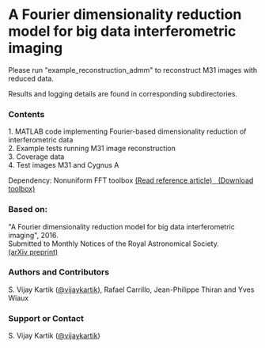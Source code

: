 # A Fourier dimensionality reduction model for big data interferometric imaging

Please run "example_reconstruction_admm" to reconstruct M31 images with reduced data.

Results and logging details are found in corresponding subdirectories.

<h3>
<a id="contents" class="anchor" href="#contents" aria-hidden="true"><span aria-hidden="true" class="octicon octicon-link"></span></a>Contents</h3>

<p>1. MATLAB code implementing Fourier-based dimensionality reduction of interferometric data<br>2. Example tests running M31 image reconstruction<br>3. Coverage data<br>4. Test images M31 and Cygnus A</p>
<p>Dependency: Nonuniform FFT toolbox <a href="http://dx.doi.org/10.1109/TSP.2002.807005">(Read reference article) &nbsp;</a><a href="http://web.eecs.umich.edu/~fessler/irt/fessler.tgz">&nbsp;(Download toolbox)</a></p>
<h3>
<a id="based-on" class="anchor" href="#based-on" aria-hidden="true"><span aria-hidden="true" class="octicon octicon-link"></span></a>Based on:</h3>

<p> "A Fourier dimensionality reduction model for big data interferometric imaging", 2016.<br>Submitted to Monthly Notices of the Royal Astronomical Society.<br><a href="http://arxiv.org/abs/1609.02097">(arXiv preprint)</p>

<h3>
<a id="authors-and-contributors" class="anchor" href="#authors-and-contributors" aria-hidden="true"><span aria-hidden="true" class="octicon octicon-link"></span></a>Authors and Contributors</h3>

<p>S. Vijay Kartik (<a href="https://github.com/vijaykartik" class="user-mention">@vijaykartik</a>), Rafael Carrillo, Jean-Philippe Thiran and Yves Wiaux</p>

<h3>
<a id="support-or-contact" class="anchor" href="#support-or-contact" aria-hidden="true"><span aria-hidden="true" class="octicon octicon-link"></span></a>Support or Contact</h3>

<p>S. Vijay Kartik (<a href="https://github.com/vijaykartik" class="user-mention">@vijaykartik</a>)</p>

